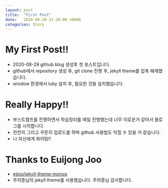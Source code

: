 ```yaml
---
layout: post
title:  "First Post"
date:   2020-08-29 21:30:00 +0900
categories: Story
---
```


# My First Post!!

- 2020-08-29 github blog 생성후 첫 포스트입니다.
- github에서 repository 생성 후, git clone 진행 후, jekyll theme를 압축 해제했습니다.
- window 환경에서 luby 설치 후, 필요한 것들 설치했습니다.

# Really Happy!!

- 부스트캠프를 진행하면서 학습정리를 매일 진행했는데 너무 이로운거 같아서 블로그를 시작합니다.
- 천천히 그리고 꾸준히 업로드를 하며 github 사용법도 익힐 수 있을 거 같습니다.
- 나 자신에게 화이팅!!

# Thanks to Euijong Joo

- [ejjoo/jekyll-theme-monos](https://github.com/ejjoo/jekyll-theme-monos)
- 주의종님의 jekyll theme를 사용했습니다. 주의종님 감사합니다.
